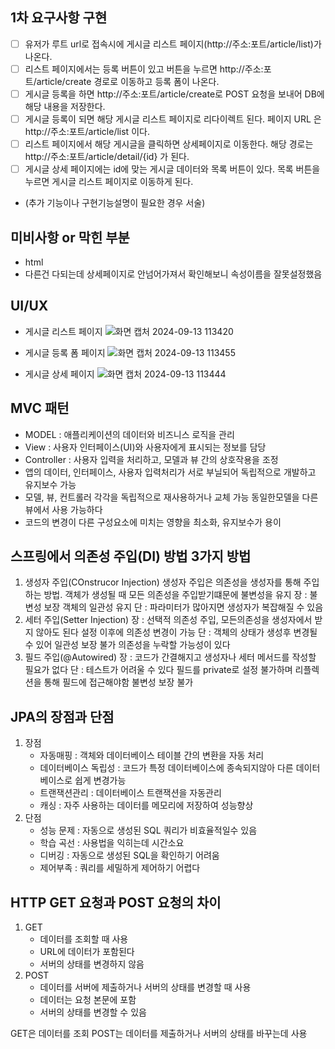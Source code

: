 ## 1차 요구사항 구현
- [ ] 유저가 루트 url로 접속시에 게시글 리스트 페이지(http://주소:포트/article/list)가 나온다.
- [ ] 리스트 페이지에서는 등록 버튼이 있고 버튼을 누르면 http://주소:포트/article/create 경로로 이동하고 등록 폼이 나온다.
- [ ] 게시글 등록을 하면 http://주소:포트/article/create로 POST 요청을 보내어 DB에 해당 내용을 저장한다.
- [ ] 게시글 등록이 되면 해당 게시글 리스트 페이지로 리다이렉트 된다. 페이지 URL 은 http://주소:포트/article/list 이다.
- [ ] 리스트 페이지에서 해당 게시글을 클릭하면 상세페이지로 이동한다. 해당 경로는 http://주소:포트/article/detail/{id} 가 된다.
- [ ] 게시글 상세 페이지에는 id에 맞는 게시글 데이터와 목록 버튼이 있다. 목록 버튼을 누르면 게시글 리스트 페이지로 이동하게 된다.

- (추가 기능이나 구현기능설명이 필요한 경우 서술)

## 미비사항 or 막힌 부분
- html
- 다른건 다되는데 상세페이지로 안넘어가져서 확인해보니 속성이름을 잘못설정했음 

## UI/UX
- 게시글 리스트 페이지
![화면 캡처 2024-09-13 113420](https://github.com/user-attachments/assets/2724ca61-3f44-428b-9f72-184075480493)


- 게시글 등록 폼 페이지
![화면 캡처 2024-09-13 113455](https://github.com/user-attachments/assets/6c4c6f0b-1105-4a74-8336-59f32df5a474)

  
- 게시글 상세 페이지
![화면 캡처 2024-09-13 113444](https://github.com/user-attachments/assets/4ad7b6d1-8492-42ed-bc16-add8d892130d)

## MVC 패턴
- MODEL : 애플리케이션의 데이터와 비즈니스 로직을 관리
- View : 사용자 인터페이스(UI)와 사용자에게 표시되는 정보를 담당
- Controller : 사용자 입력을 처리하고, 모델과 뷰 간의 상호작용을 조정
- 앱의 데이터, 인터페이스, 사용자 입력처리가 서로 부닐되어 독립적으로 개발하고 유지보수 가능
- 모델, 뷰, 컨트롤러 각각을 독립적으로 재사용하거나 교체 가능 동일한모델을 다른 뷰에서 사용 가능하다
- 코드의 변경이 다른 구성요소에 미치는 영향을 최소화, 유지보수가 용이

## 스프링에서 의존성 주입(DI) 방법 3가지 방법
1. 생성자 주입(COnstrucor Injection)
   생성자 주입은 의존성을 생성자를 통해 주입하는 방법.
   객체가 생성될 때 모든 의존성을 주입받기떄문에 불변성을 유지
   장 : 불변성 보장
        객체의 일관성 유지
   단 : 파라미터가 많아지면 생성자가 복잡해질 수 있음
2. 세터 주입(Setter Injection)
   장 : 선택적 의존성 주입, 모든의존성을 생성자에서 받지 않아도 된다
        설정 이후에 의존성 변경이 가능
   단 : 객체의 상태가 생성후 변경될 수 있어 일관성 보장 불가
        의존성을 누락할 가능성이 있다
3. 필드 주입(@Autowired)
   장 : 코드가 간결해지고 생성자나 세터 메서드를 작성할 필요가 없다
   단 : 테스트가 어려울 수 있다
        필드를 private로 설정 불가하며 리플렉션을 통해 필드에 접근해야함
        불변성 보장 불가
## JPA의 장점과 단점
1. 장점
   - 자동매핑 : 객체와 데이터베이스 테이블 간의 변환을 자동 처리
   - 데이터베이스 독립성 : 코드가 특정 데이터베이스에 종속되지않아 다른 데이터베이스로 쉽게 변경가능
   - 트랜잭션관리 : 데이터베이스 트랜잭션을 자동관리
   - 캐싱 : 자주 사용하는 데이터를 메모리에 저장하여 성능향상
2. 단점
   - 성능 문제 : 자동으로 생성된 SQL 쿼리가 비효율적일수 있음
   - 학습 곡선 : 사용법을 익히는데 시간소요
   - 디버깅 : 자동으로 생성된 SQL을 확인하기 어려움
   - 제어부족 : 쿼리를 세밀하게 제어하기 어렵다

## HTTP GET 요청과 POST 요청의 차이
1. GET
   - 데이터를 조회할 때 사용
   - URL에 데이터가 포함된다
   - 서버의 상태를 변경하지 않음
2. POST
   - 데이터를 서버에 제출하거나 서버의 상태를 변경할 때 사용
   - 데이터는 요청 본문에 포함
   - 서버의 상태를 변경할 수 있음
  
GET은 데이터를 조회 POST는 데이터를 제출하거나 서버의 상태를 바꾸는데 사용
